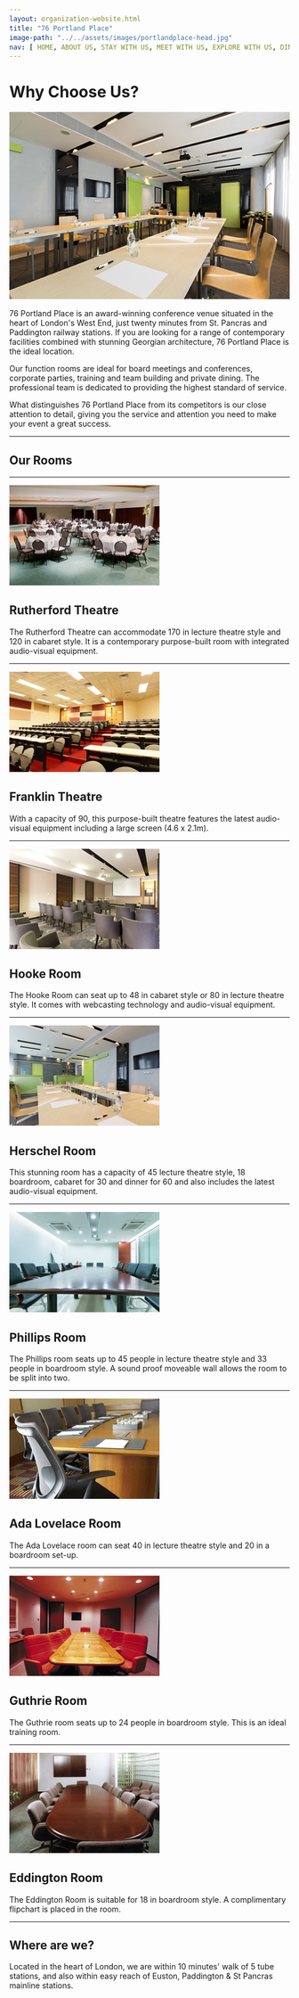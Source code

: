 ```yaml
---
layout: organization-website.html
title: "76 Portland Place"
image-path: "../../assets/images/portlandplace-head.jpg"
nav: [ HOME, ABOUT US, STAY WITH US, MEET WITH US, EXPLORE WITH US, DINE WITH US]
---
```


# Why Choose Us?

![](../../assets/images/portlandplace-pic1.jpg)

76 Portland Place is an award-winning conference venue situated in the heart of London's West End, just twenty minutes from St. Pancras and Paddington railway stations. If you are looking for a range of contemporary facilities combined with stunning Georgian architecture, 76 Portland Place is the ideal location.

Our function rooms are ideal for board meetings and conferences, corporate parties, training and team building and private dining. The professional team is dedicated to providing the highest standard of service.

What distinguishes 76 Portland Place from its competitors is our close attention to detail, giving you the service and attention you need to make your event a great success.

---

## Our Rooms

---

![](../../assets/images/portlandplace-1.jpg)

## Rutherford Theatre

The Rutherford Theatre can accommodate 170 in lecture theatre style and 120 in cabaret style. It is a contemporary purpose-built room with integrated audio-visual equipment.

---

![](../../assets/images/portlandplace-2.jpg)

## Franklin Theatre

With a capacity of 90, this purpose-built theatre features the latest audio-visual equipment including a large screen (4.6 x 2.1m).

---

![](../../assets/images/portlandplace-3.jpg)

## Hooke Room

The Hooke Room can seat up to 48 in cabaret style or 80 in lecture theatre style. It comes with webcasting technology and audio-visual equipment.

---

![](../../assets/images/portlandplace-4.jpg)

## Herschel Room

This stunning room has a capacity of 45 lecture theatre style, 18 boardroom, cabaret for 30 and dinner for 60 and also includes the latest audio-visual equipment.

---

![](../../assets/images/portlandplace-5.jpg)

## Phillips Room

The Phillips room seats up to 45 people in lecture theatre style and 33 people in boardroom style. A sound proof moveable wall allows the room to be split into two.

---

![](../../assets/images/portlandplace-6.jpg)

## Ada Lovelace Room

The Ada Lovelace room can seat 40 in lecture theatre style and 20 in a boardroom set-up.

---

![](../../assets/images/portlandplace-7.jpg)

## Guthrie Room

The Guthrie room seats up to 24 people in boardroom style. This is an ideal training room.

---

![](../../assets/images/portlandplace-8.jpg)

## Eddington Room

The Eddington Room is suitable for 18 in boardroom style. A complimentary flipchart is placed in the room.

---

## Where are we?

Located in the heart of London, we are within 10 minutes' walk of 5 tube stations, and also within easy reach of Euston, Paddington & St Pancras mainline stations.



